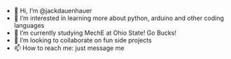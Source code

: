 - 👋 Hi, I’m @jackdauenhauer
- 👀 I’m interested in learning more about python, arduino and other coding languages
- 🌱 I’m currently studying MechE at Ohio State! Go Bucks!
- 💞️ I’m looking to collaborate on fun side projects
- 📫 How to reach me: just message me

<!---
jackdauenhauer/jackdauenhauer is a ✨ special ✨ repository because its `README.md` (this file) appears on your GitHub profile.
You can click the Preview link to take a look at your changes.
--->
